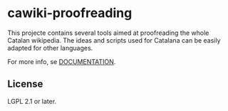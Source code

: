 # cawiki-proofreading

This projecte contains several tools aimed at proofreading the whole Catalan wikipedia. The ideas and scripts used for Catalana can be easily adapted for other languages.

For more info, se [DOCUMENTATION](DOCUMENTATION.md).

## License ##
LGPL 2.1 or later.

